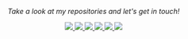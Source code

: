 <!-- Social Section -->
<p align="center">
  <i>Take a look at my repositories and let's get in touch!</i>

<p align="center">
  <a href= "https://github.com/le-huynh">
    <img src="https://img.icons8.com/material-outlined/30/689d6a/source-code.png"/>
  </a>
  <a href= "www.linkedin.com/in/le-huynh-truc-ly">
    <img src="https://img.icons8.com/material-outlined/30/689d6a/linkedin.png"/>
  </a>
  <a href= "https://lehuynh.rbind.io/about/">
    <img src="https://img.icons8.com/material-outlined/30/689d6a/geography.png"/>
  </a>
  <a href="https://orcid.org/0000-0002-5227-2185">
    <img src="https://img.icons8.com/material-outlined/30/689d6a/camera-addon-identification.png"/>
  </a>
  <a href="https://github.com/le-huynh/CV/">
    <img src="https://img.icons8.com/material-outlined/30/689d6a/parse-from-clipboard.png"/>
  </a>
  <a href="mailto:trucly.lehuynh@gmail.com">
    <img src="https://img.icons8.com/ios-glyphs/30/689d6a/physics.png"/>
  </a>

  
</p>
